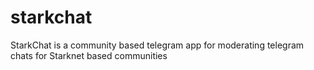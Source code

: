 # starkchat
StarkChat is a community based telegram app for moderating telegram chats for Starknet based communities
